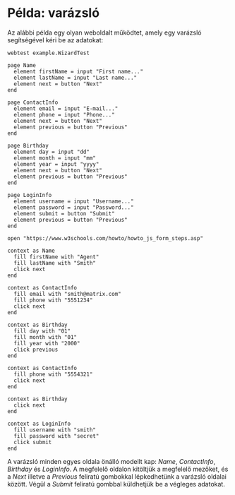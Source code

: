 # Példa: varázsló

Az alábbi példa egy olyan weboldalt működtet, amely egy varázsló segítségével kéri be az adatokat:

```
webtest example.WizardTest

page Name
  element firstName = input "First name..."
  element lastName = input "Last name..."
  element next = button "Next"
end

page ContactInfo
  element email = input "E-mail..."
  element phone = input "Phone..."
  element next = button "Next"
  element previous = button "Previous"
end

page Birthday
  element day = input "dd"
  element month = input "mm"
  element year = input "yyyy"
  element next = button "Next"
  element previous = button "Previous"
end

page LoginInfo
  element username = input "Username..."
  element password = input "Password..."
  element submit = button "Submit"
  element previous = button "Previous"
end

open "https://www.w3schools.com/howto/howto_js_form_steps.asp"

context as Name
  fill firstName with "Agent"
  fill lastName with "Smith"
  click next
end

context as ContactInfo
  fill email with "smith@matrix.com"
  fill phone with "5551234"
  click next
end

context as Birthday
  fill day with "01"
  fill month with "01"
  fill year with "2000"
  click previous
end

context as ContactInfo
  fill phone with "5554321"
  click next
end

context as Birthday
  click next
end

context as LoginInfo
  fill username with "smith"
  fill password with "secret"
  click submit
end
```

A varázsló minden egyes oldala önálló modellt kap: *Name*, *ContactInfo*, *Birthday* és *LoginInfo*. A megfelelő oldalon kitöltjük a megfelelő mezőket, és a *Next* illetve a *Previous* feliratú gombokkal lépkedhetünk a varázsló oldalai között. Végül a *Submit* feliratú gombbal küldhetjük be a végleges adatokat.

